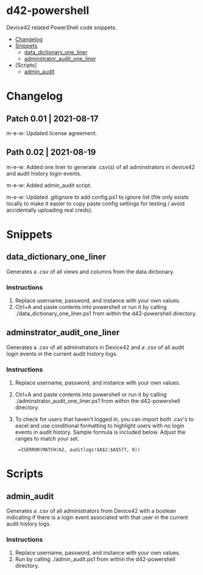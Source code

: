 # d42-powershell
Device42 related PowerShell code snippets.

- [Changelog](#changelog)
- [Snippets](#snippets)
    - [data_dictionary_one_liner](#data_dictionary_one_liner)
    - [adminstrator_audit_one_liner](#adminstrator_audit_one_liner)
- [Scripts]
    - [admin_audit](#admin_audit)
# Changelog
## Patch 0.01 | 2021-08-17
m-e-w: Updated license agreement. 

## Path 0.02 | 2021-08-19
m-e-w: Added one liner to generate .csv(s) of all adminstrators in device42 and audit history login events. 

m-e-w: Added admin_audit script.

m-e-w: Updated .gitignore to add config.ps1 to ignore list (file only exists locally to make it easier to copy paste config settings for testing / avoid accidentally uploading real creds).

# Snippets
## data_dictionary_one_liner
Generates a .csv of all views and columns from the data dictionary. 
### Instructions
1. Replace username, password, and instance with your own values.
2. Ctrl+A and paste contents into powershell or run it by calling ./data_dictionary_one_liner.ps1 from within the d42-powershell directory.
## adminstrator_audit_one_liner
Generates a .csv of all adminstrators in Device42 and a .csv of all audit login events in the current audit history logs. 
### Instructions
1. Replace username, password, and instance with your own values.
2. Ctrl+A and paste contents into powershell or run it by calling ./adminstrator_audit_one_liner.ps1 from within the d42-powershell directory.
3. To check for users that haven't logged in, you can import both .csv's to excel and use conditional formatting to highlight users with no login events in audit history. Sample formula is included below. Adjust the ranges to match your set.

        =ISERROR(MATCH(A2, auditlogs!$A$2:$A$577, 0))

# Scripts
## admin_audit
Generates a .csv of all administrators from Device42 with a boolean indicating if there is a login event associated with that user in the current audit history logs. 
### Instructions
1. Replace username, password, and instance with your own values.
2. Run by calling ./admin_audit.ps1 from within the d42-powershell directory.